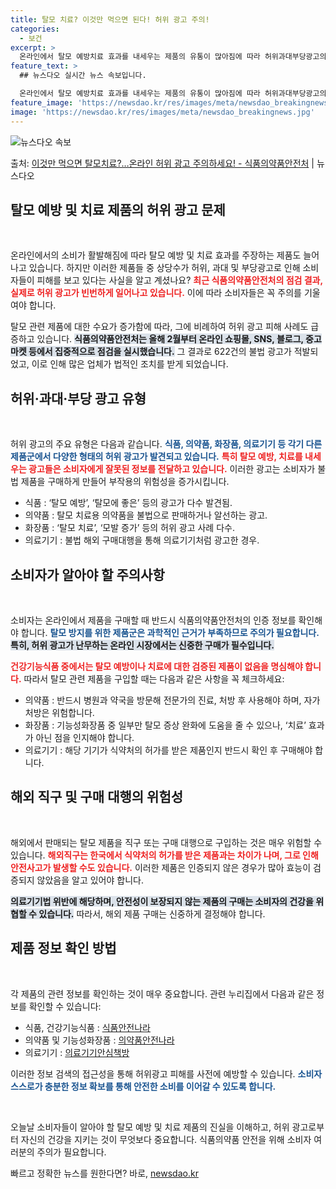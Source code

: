 ```yaml
---
title: 탈모 치료? 이것만 먹으면 된다! 허위 광고 주의!
categories:
  - 보건
excerpt: >
  온라인에서 탈모 예방치료 효과를 내세우는 제품의 유통이 많아짐에 따라 허위과대부당광고의 피해 사례도 늘어나고…
feature_text: >
  ## 뉴스다오 실시간 뉴스 속보입니다.

  온라인에서 탈모 예방치료 효과를 내세우는 제품의 유통이 많아짐에 따라 허위과대부당광고의 피해 사례도 늘어나고…
feature_image: 'https://newsdao.kr/res/images/meta/newsdao_breakingnews.jpg'
image: 'https://newsdao.kr/res/images/meta/newsdao_breakingnews.jpg'
---
```


![뉴스다오 속보](https://newsdao.kr/res/images/meta/newsdao_breakingnews.jpg)

<p>출처: <a href="https://newsdao.kr/3370" rel="dofollow">이것만 먹으면 탈모치료?…온라인 허위 광고 주의하세요! - 식품의약품안전처</a> | 뉴스다오</p>

<h2 data-ke-size="size26">탈모 예방 및 치료 제품의 허위 광고 문제</h2>

<p data-ke-size="size16">&nbsp;</p>

온라인에서의 소비가 활발해짐에 따라 탈모 예방 및 치료 효과를 주장하는 제품도 늘어나고 있습니다. 하지만 이러한 제품들 중 상당수가 허위, 과대 및 부당광고로 인해 소비자들이 피해를 보고 있다는 사실을 알고 계셨나요? <b><span style="color: #ee2323;">최근 식품의약품안전처의 점검 결과, 실제로 허위 광고가 빈번하게 일어나고 있습니다.</span></b> 이에 따라 소비자들은 꼭 주의를 기울여야 합니다. 

탈모 관련 제품에 대한 수요가 증가함에 따라, 그에 비례하여 허위 광고 피해 사례도 급증하고 있습니다. <b><span style="background-color: #21538527;">식품의약품안전처는 올해 2월부터 온라인 쇼핑몰, SNS, 블로그, 중고마켓 등에서 집중적으로 점검을 실시했습니다.</span></b> 그 결과로 622건의 불법 광고가 적발되었고, 이로 인해 많은 업체가 법적인 조치를 받게 되었습니다. 

<h2 data-ke-size="size26">허위·과대·부당 광고 유형</h2>

<p data-ke-size="size16">&nbsp;</p>

허위 광고의 주요 유형은 다음과 같습니다. <b><span style="color: #1a5490;">식품, 의약품, 화장품, 의료기기 등 각기 다른 제품군에서 다양한 형태의 허위 광고가 발견되고 있습니다.</span></b> <b><span style="color: #ee2323;">특히 탈모 예방, 치료를 내세우는 광고들은 소비자에게 잘못된 정보를 전달하고 있습니다.</span></b> 이러한 광고는 소비자가 불법 제품을 구매하게 만들어 부작용의 위험성을 증가시킵니다. 

<ul>
<li>식품 : ‘탈모 예방’, ‘탈모에 좋은’ 등의 광고가 다수 발견됨.</li>
<li>의약품 : 탈모 치료용 의약품을 불법으로 판매하거나 알선하는 광고.</li>
<li>화장품 : ‘탈모 치료’, ‘모발 증가’ 등의 허위 광고 사례 다수.</li>
<li>의료기기 : 불법 해외 구매대행을 통해 의료기기처럼 광고한 경우.</li>
</ul>

<h2 data-ke-size="size26">소비자가 알아야 할 주의사항</h2>

<p data-ke-size="size16">&nbsp;</p>

소비자는 온라인에서 제품을 구매할 때 반드시 식품의약품안전처의 인증 정보를 확인해야 합니다. <b><span style="color: #1a5490;">탈모 방지를 위한 제품군은 과학적인 근거가 부족하므로 주의가 필요합니다.</span></b> <b><span style="background-color: #21538527;">특히, 허위 광고가 난무하는 온라인 시장에서는 신중한 구매가 필수입니다.</span></b> 

<b><span style="color: #ee2323;">건강기능식품 중에서는 탈모 예방이나 치료에 대한 검증된 제품이 없음을 명심해야 합니다.</span></b> 따라서 탈모 관련 제품을 구입할 때는 다음과 같은 사항을 꼭 체크하세요:

<ul>
<li>의약품 : 반드시 병원과 약국을 방문해 전문가의 진료, 처방 후 사용해야 하며, 자가 처방은 위험합니다.</li>
<li>화장품 : 기능성화장품 중 일부만 탈모 증상 완화에 도움을 줄 수 있으나, ‘치료’ 효과가 아닌 점을 인지해야 합니다.</li>
<li>의료기기 : 해당 기기가 식약처의 허가를 받은 제품인지 반드시 확인 후 구매해야 합니다.</li>
</ul>

<h2 data-ke-size="size26">해외 직구 및 구매 대행의 위험성</h2>

<p data-ke-size="size16">&nbsp;</p>

해외에서 판매되는 탈모 제품을 직구 또는 구매 대행으로 구입하는 것은 매우 위험할 수 있습니다. <b><span style="color: #ee2323;">해외직구는 한국에서 식약처의 허가를 받은 제품과는 차이가 나며, 그로 인해 안전사고가 발생할 수도 있습니다.</span></b> 이러한 제품은 인증되지 않은 경우가 많아 효능이 검증되지 않았음을 알고 있어야 합니다. 

<b><span style="background-color: #21538527;">의료기기법 위반에 해당하며, 안전성이 보장되지 않는 제품의 구매는 소비자의 건강을 위협할 수 있습니다.</span></b> 따라서, 해외 제품 구매는 신중하게 결정해야 합니다.

<h2 data-ke-size="size26">제품 정보 확인 방법</h2>

<p data-ke-size="size16">&nbsp;</p>

각 제품의 관련 정보를 확인하는 것이 매우 중요합니다. 관련 누리집에서 다음과 같은 정보를 확인할 수 있습니다:

<ul>
<li>식품, 건강기능식품 : <a href="https://foodsafetykorea.go.kr">식품안전나라</a></li>
<li>의약품 및 기능성화장품 : <a href="https://nedrug.mfds.go.kr">의약품안전나라</a></li>
<li>의료기기 : <a href="https://emedi.mfds.go.kr">의료기기안심책방</a></li>
</ul>

이러한 정보 검색의 접근성을 통해 허위광고 피해를 사전에 예방할 수 있습니다. <b><span style="color: #1a5490;">소비자 스스로가 충분한 정보 확보를 통해 안전한 소비를 이어갈 수 있도록 합니다.</span></b>

<p data-ke-size="size16">&nbsp;</p>

오늘날 소비자들이 알아야 할 탈모 예방 및 치료 제품의 진실을 이해하고, 허위 광고로부터 자신의 건강을 지키는 것이 무엇보다 중요합니다. 식품의약품 안전을 위해 소비자 여러분의 주의가 필요합니다. 

빠르고 정확한 뉴스를 원한다면? 바로, <a href="https://newsdao.kr" rel="dofollow">newsdao.kr</a>


